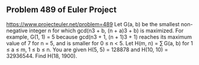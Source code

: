 ## Problem 489 of Euler Project 
https://www.projecteuler.net/problem=489
Let G(a, b) be the smallest non-negative integer n for which gcd(n3 + b, (n + a)3 + b) is maximized.
For example, G(1, 1) = 5 because gcd(n3 + 1, (n + 1)3 + 1) reaches its maximum value of 7 for n = 5, and is smaller for 0 ≤ n < 5.
Let H(m, n) = ∑ G(a, b) for 1 ≤ a ≤ m, 1 ≤ b ≤ n.
You are given H(5, 5) = 128878 and H(10, 10) = 32936544.
Find H(18, 1900).